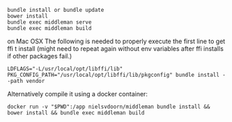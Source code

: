 ```
bundle install or bundle update
bower install
bundle exec middleman serve
bundle exec middleman build
```

on Mac OSX The following is needed to properly execute the first line to get ffi t install (might need to repeat again without env variables after ffi installs if other packages fail.)

```
LDFLAGS="-L/usr/local/opt/libffi/lib" PKG_CONFIG_PATH="/usr/local/opt/libffi/lib/pkgconfig" bundle install --path vendor
```

Alternatively compile it using a docker container:

```
docker run -v "$PWD":/app nielsvdoorn/middleman bundle install && bower install && bundle exec middleman build
```
